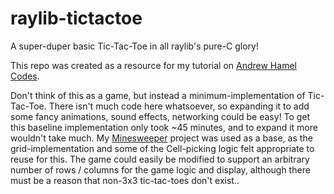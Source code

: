 # raylib-tictactoe

A super-duper basic Tic-Tac-Toe in all raylib's pure-C glory!

This repo was created as a resource for my tutorial on [Andrew Hamel Codes](https://www.youtube.com/channel/UCETp9EybHuo0AM6tZMzdHxA).

Don't think of this as a game, but instead a minimum-implementation of Tic-Tac-Toe. There isn't much code here whatsoever, so expanding it to add some fancy animations, sound effects, networking could be easy! To get this baseline implementation only took ~45 minutes, and to expand it more wouldn't take much. My [Minesweeper](https://github.com/AndrewHamel111/raylib-minesweeper) project was used as a base, as the grid-implementation and some of the Cell-picking logic felt appropriate to reuse for this. The game could easily be modified to support an arbitrary number of rows / columns for the game logic and display, although there must be a reason that non-3x3 tic-tac-toes don't exist.. 

